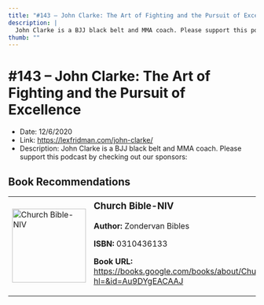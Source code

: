 ```yaml
---
title: "#143 – John Clarke: The Art of Fighting and the Pursuit of Excellence"
description: |
  John Clarke is a BJJ black belt and MMA coach. Please support this podcast by checking out our sponsors:"
thumb: ""
---
```


# #143 – John Clarke: The Art of Fighting and the Pursuit of Excellence

  - Date: 12/6/2020
  - Link: https://lexfridman.com/john-clarke/
  - Description: John Clarke is a BJJ black belt and MMA coach. Please support this podcast by checking out our sponsors:

## Book Recommendations

<table style="border: none;"><tr style="border: none;"><td style="border: none;"><img src="https://books.google.com/books/content?id=Au9DYgEACAAJ&printsec=frontcover&img=1&zoom=1&source=gbs_api" alt="Church Bible-NIV" width="150" style="vertical-align: top;"></td><td style="border: none; vertical-align: top;"><h3 style='margin-top: 5'>Church Bible-NIV</h3><p><strong>Author:</strong> Zondervan Bibles</p><p><strong>ISBN:</strong> 0310436133</p><p><strong>Book URL:</strong> <a href="https://books.google.com/books/about/Church_Bible_NIV.html?hl=&id=Au9DYgEACAAJ">https://books.google.com/books/about/Church_Bible_NIV.html?hl=&id=Au9DYgEACAAJ</a></p></td></tr></table>
